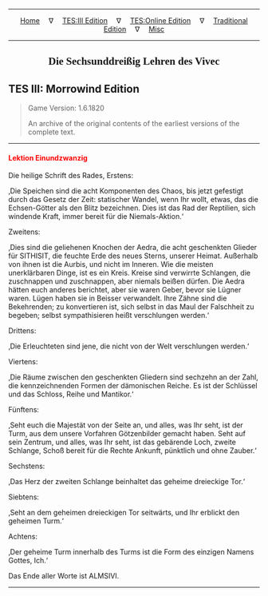 
---

<!-- Jekyll Page Links -->

<center>
<a href="../../../../index.html">Home</a>
&emsp;&nabla;&emsp;
<a href="../../../index-tes3.html">TES:III Edition</a>
&emsp;&nabla;&emsp;
<a href="../../../index-teso.html">TES:Online Edition</a>
&emsp;&nabla;&emsp;
<a href="../../../index-traditional.html">Traditional Edition</a>
&emsp;&nabla;&emsp;
<a href="../../../index-misc.html">Misc</a>
</center>

<!-- Markdown Body Below: -->

---

<center>
<h2><span style="font-family:Georgia">Die Sechsunddreißig Lehren des Vivec</span></h2>
</center>

## TES III: Morrowind Edition

> Game Version: 1.6.1820
>
> An archive of the original contents of the earliest versions of the complete text.

---

#### <span style="color:red">Lektion Einundzwanzig</span>

Die heilige Schrift des Rades, Erstens:

‚Die Speichen sind die acht Komponenten des Chaos, bis jetzt gefestigt durch das Gesetz der Zeit: statischer Wandel, wenn Ihr wollt, etwas, das die Echsen-Götter als den Blitz bezeichnen. Dies ist das Rad der Reptilien, sich windende Kraft, immer bereit für die Niemals-Aktion.‘

Zweitens:

‚Dies sind die geliehenen Knochen der Aedra, die acht geschenkten Glieder für SITHISIT, die feuchte Erde des neues Sterns, unserer Heimat. Außerhalb von ihnen ist die Aurbis, und nicht im Inneren. Wie die meisten unerklärbaren Dinge, ist es ein Kreis. Kreise sind verwirrte Schlangen, die zuschnappen und zuschnappen, aber niemals beißen dürfen. Die Aedra hätten euch anderes berichtet, aber sie waren Geber, bevor sie Lügner waren. Lügen haben sie in Beisser verwandelt. Ihre Zähne sind die Bekehrenden; zu konvertieren ist, sich selbst in das Maul der Falschheit zu begeben; selbst sympathisieren heißt verschlungen werden.‘

Drittens:

‚Die Erleuchteten sind jene, die nicht von der Welt verschlungen werden.‘

Viertens:

‚Die Räume zwischen den geschenkten Gliedern sind sechzehn an der Zahl, die kennzeichnenden Formen der dämonischen Reiche. Es ist der Schlüssel und das Schloss, Reihe und Mantikor.‘

Fünftens:

‚Seht euch die Majestät von der Seite an, und alles, was Ihr seht, ist der Turm, aus dem unsere Vorfahren Götzenbilder gemacht haben. Seht auf sein Zentrum, und alles, was Ihr seht, ist das gebärende Loch, zweite Schlange, Schoß bereit für die Rechte Ankunft, pünktlich und ohne Zauber.‘

Sechstens:

‚Das Herz der zweiten Schlange beinhaltet das geheime dreieckige Tor.‘

Siebtens:

‚Seht an dem geheimen dreieckigen Tor seitwärts, und Ihr erblickt den geheimen Turm.‘

Achtens:

‚Der geheime Turm innerhalb des Turms ist die Form des einzigen Namens Gottes, Ich.‘

Das Ende aller Worte ist ALMSIVI.

---
